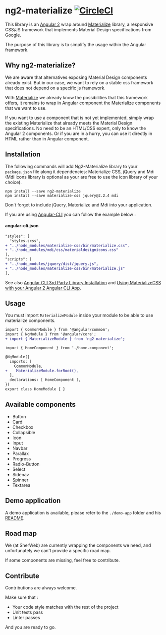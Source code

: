 # ng2-materialize [![CircleCI](https://circleci.com/gh/sherweb/ng2-materialize.svg?style=shield&circle-token=4f457a3c93c34ad9cdf21cbe53605dad94f21955)](https://circleci.com/gh/sherweb/ng2-materialize)

This library is an [Angular 2](https://angular.io/) wrap around [Materialize](http://materializecss.com/) library, a responsive CSS/JS framework that implements Material Design specifications from Google.

The purpose of this library is to simplify the usage within the Angular framework.

## Why ng2-materialize?

We are aware that alternatives exposing Material Design components already exist. But in our case, we want to rely on a stable css framework that does not depend on a specific js framework.

With [Materialize](http://materializecss.com/) we already know the possibilities that this framework offers, it remains to wrap in Angular component the Materialize components that we want to use.

If you want to use a component that is not yet implemented, simply wrap the existing Materialize that already meets the Material Design specifications. No need to be an HTML/CSS expert, only to know the Angular 2 components. Or if you are in a hurry, you can use it directly in HTML rather than in Angular component.

## Installation

The following commands will add Ng2-Materialize library to your `package.json` file along it dependencies: Materialize CSS, jQuery and Mdi (Mdi icons library is optional as your are free to use the icon library of your choice).

```
npm install --save ng2-materialize
npm install --save materialize-css jquery@2.2.4 mdi
```

Don't forget to include jQuery, Materialize and Mdi into your application.

If you are using [Angular-CLI](https://github.com/angular/angular-cli) you can follow the example below :

#### angular-cli.json

```diff
"styles": [
  "styles.scss",
+ "../node_modules/materialize-css/bin/materialize.css",
+ "../node_modules/mdi/css/materialdesignicons.css"
],
"scripts": [
+ "../node_modules/jquery/dist/jquery.js",
+ "../node_modules/materialize-css/bin/materialize.js"
],
```

See also [Angular CLI 3rd Party Library Installation](https://github.com/angular/angular-cli#3rd-party-library-installation) and [Using MaterializeCSS with your Angular 2 Angular CLI App](https://medium.com/@ladyleet/using-materializecss-with-your-angular-2-angular-cli-app-2eb64b05a1d2#.8p3uba85g).

## Usage

You must import `MaterializeModule` inside your module to be able to use materialize components.

```diff
import { CommonModule } from '@angular/common';
import { NgModule } from '@angular/core';
+ import { MaterializeModule } from 'ng2-materialize';

import { HomeComponent } from './home.component';

@NgModule({
  imports: [
    CommonModule,
+    MaterializeModule.forRoot(),
  ],
  declarations: [ HomeComponent ],
})
export class HomeModule { }
```

## Available components

* Button
* Card
* Checkbox
* Collapsible
* Icon
* Input
* Navbar
* Parallax
* Progress
* Radio-Button
* Select
* Sidenav
* Spinner
* Textarea

## Demo application

A demo application is available, please refer to the `./demo-app` folder and his [README](./demo-app/README.md).

## Road map

We (at SherWeb) are currently wrapping the components we need, and unfortunately we can't provide a specific road map.

If some components are missing, feel free to contribute.

## Contribute

Contributions are always welcome.

Make sure that :
- Your code style matches with the rest of the project
- Unit tests pass
- Linter passes

And you are ready to go.